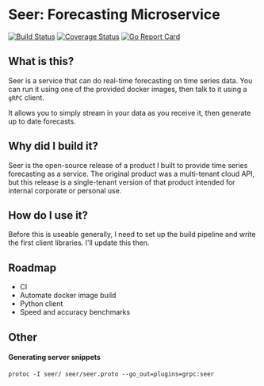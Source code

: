 # Seer: Forecasting Microservice
[![Build Status](https://travis-ci.org/cshenton/seer.svg?branch=master)](https://travis-ci.org/cshenton/seer)
[![Coverage Status](https://coveralls.io/repos/github/cshenton/seer/badge.svg?branch=master)](https://coveralls.io/github/cshenton/seer?branch=master)
[![Go Report Card](https://goreportcard.com/badge/github.com/cshenton/seer)](https://goreportcard.com/report/github.com/cshenton/seer)

## What is this?

Seer is a service that can do real-time forecasting on time series data. You can
run it using one of the provided docker images, then talk to it using a `gRPC`
client.

It allows you to simply stream in your data as you receive it, then generate
up to date forecasts.

## Why did I build it?

Seer is the open-source release of a product I built to provide time series
forecasting as a service. The original product was a multi-tenant cloud API, but
this release is a single-tenant version of that product intended for internal
corporate or personal use.

## How do I use it?

Before this is useable generally, I need to set up the build pipeline and write
the first client libraries. I'll update this then.

## Roadmap

- CI
- Automate docker image build
- Python client
- Speed and accuracy benchmarks

## Other

#### Generating server snippets
```
protoc -I seer/ seer/seer.proto --go_out=plugins=grpc:seer
```